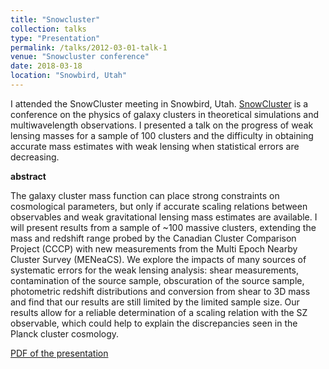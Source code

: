 ```yaml
---
title: "Snowcluster"
collection: talks
type: "Presentation"
permalink: /talks/2012-03-01-talk-1
venue: "Snowcluster conference"
date: 2018-03-18
location: "Snowbird, Utah"
---
```


I attended the SnowCluster meeting in Snowbird, Utah. [SnowCluster](http://www.physics.utah.edu/snowcluster/) is a conference on the physics of galaxy clusters in theoretical simulations and multiwavelength observations.
I presented a talk on the progress of weak lensing masses for a sample of 100 clusters and the difficulty in obtaining accurate mass estimates with weak lensing when statistical errors are decreasing.

__abstract__

The galaxy cluster mass function can place strong constraints on cosmological parameters, but only if accurate scaling relations between observables and weak gravitational lensing mass estimates are available. I will present results from a sample of ~100 massive clusters, extending the mass and redshift range probed by the Canadian Cluster Comparison Project (CCCP) with new measurements from the Multi Epoch Nearby Cluster Survey (MENeaCS). We explore the impacts of many sources of systematic errors for the weak lensing analysis: shear measurements, contamination of the source sample, obscuration of the source sample, photometric redshift distributions and conversion from shear to 3D mass and find that our results are still limited by the limited sample size. Our results allow for a reliable determination of a scaling relation with the SZ observable, which could help to explain the discrepancies seen in the Planck cluster cosmology.

[PDF of the presentation](http://www.physics.utah.edu/snowcluster/archive/2018/talks/Herbonnet.pdf)
